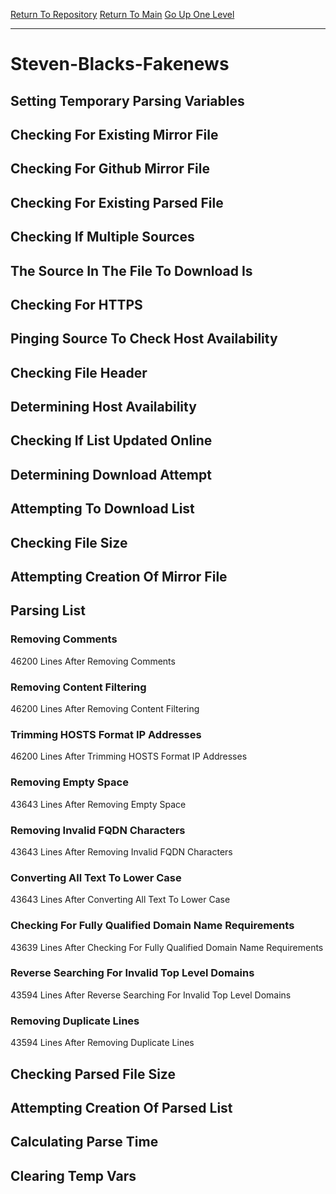 [Return To Repository](https://github.com/deathbybandaid/piholeparser/)
[Return To Main](https://github.com/deathbybandaid/piholeparser/blob/master/RecentRunLogs/Mainlog.md)
[Go Up One Level](https://github.com/deathbybandaid/piholeparser/blob/master/RecentRunLogs/TopLevelScripts/30-Processing-Blacklists.md)
____________________________________
# Steven-Blacks-Fakenews
## Setting Temporary Parsing Variables
## Checking For Existing Mirror File
## Checking For Github Mirror File
## Checking For Existing Parsed File
## Checking If Multiple Sources
## The Source In The File To Download Is
## Checking For HTTPS
## Pinging Source To Check Host Availability
## Checking File Header
## Determining Host Availability
## Checking If List Updated Online
## Determining Download Attempt
## Attempting To Download List
## Checking File Size
## Attempting Creation Of Mirror File
## Parsing List
### Removing Comments
46200 Lines After Removing Comments
### Removing Content Filtering
46200 Lines After Removing Content Filtering
### Trimming HOSTS Format IP Addresses
46200 Lines After Trimming HOSTS Format IP Addresses
### Removing Empty Space
43643 Lines After Removing Empty Space
### Removing Invalid FQDN Characters
43643 Lines After Removing Invalid FQDN Characters
### Converting All Text To Lower Case
43643 Lines After Converting All Text To Lower Case
### Checking For Fully Qualified Domain Name Requirements
43639 Lines After Checking For Fully Qualified Domain Name Requirements
### Reverse Searching For Invalid Top Level Domains
43594 Lines After Reverse Searching For Invalid Top Level Domains
### Removing Duplicate Lines
43594 Lines After Removing Duplicate Lines
## Checking Parsed File Size
## Attempting Creation Of Parsed List
## Calculating Parse Time
## Clearing Temp Vars

